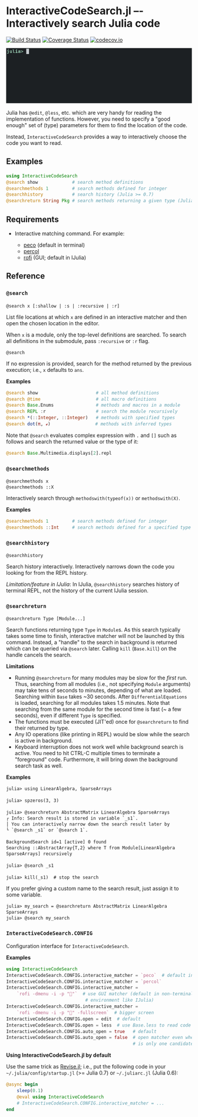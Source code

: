 # InteractiveCodeSearch.jl –- Interactively search Julia code

[![Build Status][travis-img]][travis-url]
[![Coverage Status][coveralls-img]][coveralls-url]
[![codecov.io][codecov-img]][codecov-url]

![gif animation](search.gif "Searching code using @search")


Julia has `@edit`, `@less`, etc. which are very handy for reading the implementation of functions.  However, you need to specify a "good enough" set of (type) parameters for them to find the location of the code.

Instead, `InteractiveCodeSearch` provides a way to interactively choose the code you want to read.

## Examples

```julia
using InteractiveCodeSearch
@search show             # search method definitions
@searchmethods 1         # search methods defined for integer
@searchhistory           # search history (Julia >= 0.7)
@searchreturn String Pkg # search methods returning a given type (Julia >= 0.7)
```

## Requirements

  * Interactive matching command.  For example:

      * [peco](https://github.com/peco/peco) (default in terminal)
      * [percol](https://github.com/mooz/percol)
      * [rofi](https://github.com/DaveDavenport/rofi) (GUI; default in IJulia)

## Reference

### `@search`

```
@search x [:shallow | :s | :recursive | :r]
```

List file locations at which `x` are defined in an interactive matcher and then open the chosen location in the editor.

When `x` is a module, only the top-level definitions are searched.  To search all definitions in the submodule, pass `:recursive` or `:r` flag.

```
@search
```

If no expression is provided, search for the method returned by the previous execution; i.e., `x` defaults to `ans`.

**Examples**

```julia
@search show                      # all method definitions
@search @time                     # all macro definitions
@search Base.Enums                # methods and macros in a module
@search REPL :r                   # search the module recursively
@search *(::Integer, ::Integer)   # methods with specified types
@search dot(π, ℯ)                 # methods with inferred types
```

Note that `@search` evaluates complex expression with `.` and `[]` such as follows and search the returned value or the type of it:

```julia
@search Base.Multimedia.displays[2].repl
```


### `@searchmethods`

```
@searchmethods x
@searchmethods ::X
```

Interactively search through `methodswith(typeof(x))` or `methodswith(X)`.

**Examples**

```julia
@searchmethods 1         # search methods defined for integer
@searchmethods ::Int     # search methods defined for a specified type
```


### `@searchhistory`

```
@searchhistory
```

Search history interactively.  Interactively narrows down the code you looking for from the REPL history.

*Limitation/feature in IJulia*: In IJulia, `@searchhistory` searches history of terminal REPL, not the history of the current IJulia session.


### `@searchreturn`

```
@searchreturn Type [Module...]
```

Search functions returning type `Type` in `Module`s.  As this search typically takes some time to finish, interactive matcher will not be launched by this command.  Instead, a "handle" to the search in background is returned which can be queried via `@search` later. Calling `kill` (`Base.kill`) on the handle cancels the search.

**Limitations**

  * Running `@searchreturn` for many modules may be slow for the *first* run.  Thus, searching from all modules (i.e., not specifying `Module` arguments) may take tens of seconds to minutes, depending of what are loaded.  Searching within `Base` takes ~30 seconds. After `DifferentialEquations` is loaded, searching for all modules takes 1.5 minutes.  Note that searching from the same module for the second time is fast (~ a few seconds), even if different `Type` is specified.
  * The functions must be executed (JIT'ed) once for `@searchreturn` to find their returned by type.
  * Any IO operations (like printing in REPL) would be slow while the search is active in background.
  * Keyboard interruption does not work well while background search is active.  You need to hit CTRL-C multiple times to terminate a "foreground" code.  Furthermore, it will bring down the background search task as well.

**Examples**

```julia-repl
julia> using LinearAlgebra, SparseArrays

julia> spzeros(3, 3)

julia> @searchreturn AbstractMatrix LinearAlgebra SparseArrays
┌ Info: Search result is stored in variable `_s1`.
│ You can interactively narrow down the search result later by
└ `@search _s1` or `@search 1`.

BackgroundSearch id=1 [active] 0 found
Searching ::AbstractArray{T,2} where T from Module[LinearAlgebra SparseArrays] recursively

julia> @search _s1

julia> kill(_s1)  # stop the search
```

If you prefer giving a custom name to the search result, just assign it to some variable.

```julia-repl
julia> my_search = @searchreturn AbstractMatrix LinearAlgebra SparseArrays
julia> @search my_search
```


### `InteractiveCodeSearch.CONFIG`
Configuration interface for `InteractiveCodeSearch`.

**Examples**

```julia
using InteractiveCodeSearch
InteractiveCodeSearch.CONFIG.interactive_matcher = `peco`  # default in terminal
InteractiveCodeSearch.CONFIG.interactive_matcher = `percol`
InteractiveCodeSearch.CONFIG.interactive_matcher =
    `rofi -dmenu -i -p "🔎"`  # use GUI matcher (default in non-terminal
                              # environment like IJulia)
InteractiveCodeSearch.CONFIG.interactive_matcher =
    `rofi -dmenu -i -p "🔎" -fullscreen`  # bigger screen
InteractiveCodeSearch.CONFIG.open = edit  # default
InteractiveCodeSearch.CONFIG.open = less  # use Base.less to read code
InteractiveCodeSearch.CONFIG.auto_open = true   # default
InteractiveCodeSearch.CONFIG.auto_open = false  # open matcher even when there
                                                # is only one candidate
```

**Using InteractiveCodeSearch.jl by default**

Use the same trick as [Revise.jl](https://github.com/timholy/Revise.jl/tree/v0.6); i.e., put the following code in your `~/.julia/config/startup.jl` (>= Julia 0.7) or `~/.juliarc.jl` (Julia 0.6):

```julia
@async begin
    sleep(0.1)
    @eval using InteractiveCodeSearch
    # InteractiveCodeSearch.CONFIG.interactive_matcher = ...
end
```


[travis-img]: https://travis-ci.org/tkf/InteractiveCodeSearch.jl.svg?branch=master
[travis-url]: https://travis-ci.org/tkf/InteractiveCodeSearch.jl
[coveralls-img]: https://coveralls.io/repos/tkf/InteractiveCodeSearch.jl/badge.svg?branch=master&service=github
[coveralls-url]: https://coveralls.io/github/tkf/InteractiveCodeSearch.jl?branch=master
[codecov-img]: http://codecov.io/github/tkf/InteractiveCodeSearch.jl/coverage.svg?branch=master
[codecov-url]: http://codecov.io/github/tkf/InteractiveCodeSearch.jl?branch=master

<!--
Generated by `./scripts/generate_readme.jl README.md`.
-->
